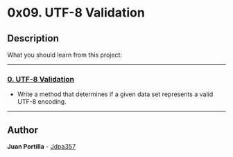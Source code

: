 # 0x09. UTF-8 Validation

## Description

What you should learn from this project:

---

### [0. UTF-8 Validation](./0-validate_utf8.py)

* Write a method that determines if a given data set represents a valid UTF-8 encoding.

---

## Author

**Juan Portilla** - [Jdpa357](https://github.com/Jdpa357)